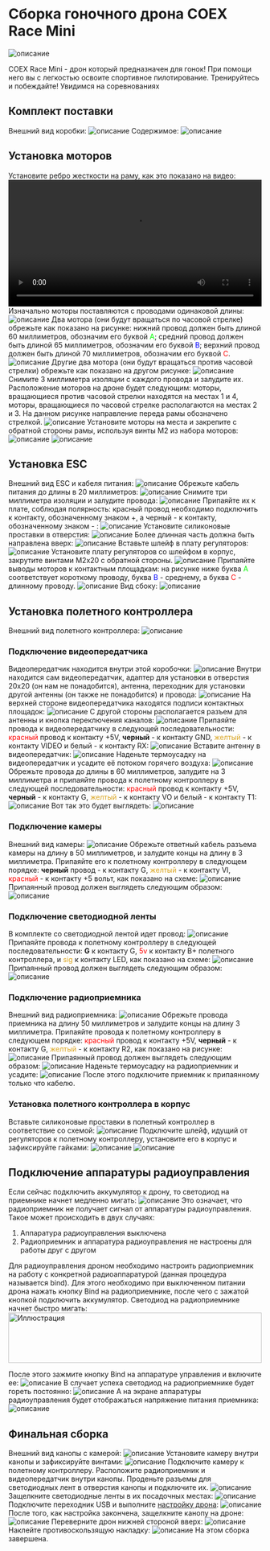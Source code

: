 # Сборка гоночного дрона COEX Race Mini

<picture>
   <source srcset="img/avif/drone.avif" type="image/avif">
   <img src="img/drone.jpg" alt="описание" />
</picture>

COEX Race Mini - дрон который предназначен для гонок! При помощи него вы с легкостью освоите спортивное пилотирование.
Тренируйтесь и побеждайте! Увидимся на соревнованиях


## Комплект поставки
Внешний вид коробки:
<picture>
     <source srcset="img/avif/box.avif" type="image/avif">
     <img src="img/box.jpg" alt="описание" />
 </picture>
Содержимое:
<picture>
     <source srcset="img/avif/box_content.avif" type="image/avif">
     <img src="img/box_content.jpg" alt="описание" />
 </picture>

## Установка моторов
Установите ребро жесткости на раму, как это показано на видео:
<video controls width="100%" preload="metadata">
<source src="video/hack.av1.mp4" type="video/mp4">
<source src="video/hack.webm" type="video/webm">
<source src="video/hack.mp4" type="video/mp4">
</video>
Изначально моторы поставляются с проводами одинаковой длины:
<picture>
     <source srcset="img/avif/motor.avif" type="image/avif">
     <img src="img/motor.jpg" alt="описание" />
 </picture>
Два мотора (они будут вращаться по часовой стрелке) обрежьте как показано на рисунке: нижний провод должен быть длиной 60 миллиметров, обозначим его буквой <span style="color:lime">А</span>; средний провод должен быть длиной 65 миллиметров, обозначим его буквой <span style="color:blue">В</span>; верхний провод должен быть длиной 70 миллиметров, обозначим его буквой <span style="color:red">С</span>.
<picture>
     <source srcset="img/avif/motor_cut_cw.avif" type="image/avif">
     <img src="img/motor_cut_cw.jpg" alt="описание" />
 </picture>
Другие два мотора (они будут вращаться против часовой стрелки) обрежьте как показано на другом рисунке:
<picture>
     <source srcset="img/avif/motor_cut_ccw.avif" type="image/avif">
     <img src="img/motor_cut_ccw.jpg" alt="описание" />
 </picture>
Снимите 3 миллиметра изоляции с каждого провода и залудите их. Расположение моторов на дроне будет следующим: моторы, вращающиеся против часовой стрелки находятся на местах 1 и 4, моторы, вращающиеся по часовой стрелке располагаются на местах 2 и 3. На данном рисунке направление переда рамы обозначено стрелкой.
<picture>
     <source srcset="img/avif/motors_tined.avif" type="image/avif">
     <img src="img/motors_tined.jpg" alt="описание" />
 </picture>
Установите моторы на места и закрепите с обратной стороны рамы, используя винты М2 из набора моторов:
<picture>
     <source srcset="img/avif/motors_bolts.avif" type="image/avif">
     <img src="img/motors_bolts.jpg" alt="описание" />
 </picture>
<picture>
     <source srcset="img/avif/motors_mounted.avif" type="image/avif">
     <img src="img/motors_mounted.jpg" alt="описание" />
 </picture>

## Установка ESC
Внешний вид ESC и кабеля питания:
<picture>
     <source srcset="img/avif/esc.avif" type="image/avif">
     <img src="img/esc.jpg" alt="описание" />
 </picture>
Обрежьте кабель питания до длины в 20 миллиметров:
<picture>
     <source srcset="img/avif/esc_cut.avif" type="image/avif">
     <img src="img/esc_cut.jpg" alt="описание" />
 </picture>
Снимите три миллиметра изоляции и залудите провода:
<picture>
     <source srcset="img/avif/esc_tined.avif" type="image/avif">
     <img src="img/esc_tined.jpg" alt="описание" />
 </picture>
 Припаяйте их к плате, соблюдая полярность: красный провод необходимо подключить к контакту, обозначенному знаком +, а черный - к контакту, обозначенному знаком - :
<picture>
     <source srcset="img/avif/esc_soldered.avif" type="image/avif">
     <img src="img/esc_soldered.jpg" alt="описание" />
 </picture>
Установите силиконовые проставки в отверстия:
<picture>
     <source srcset="img/avif/esc_orings.avif" type="image/avif">
     <img src="img/esc_orings.jpg" alt="описание" />
 </picture>
Более длинная часть должна быть направлена вверх:
<picture>
     <source srcset="img/avif/esc_orings_pos.avif" type="image/avif">
     <img src="img/esc_orings_pos.jpg" alt="описание" />
 </picture>
Вставьте шлейф в плату регуляторов:
<picture>
     <source srcset="img/avif/esc_cable.avif" type="image/avif">
     <img src="img/esc_cable.jpg" alt="описание" />
 </picture>
Установите плату регуляторов со шлейфом в корпус, закрутите винтами М2x20 с обратной стороны.
<picture>
     <source srcset="img/avif/esc_placed.avif" type="image/avif">
     <img src="img/esc_placed.jpg" alt="описание" />
 </picture>
Припаяйте выводы моторов к контактным площадкам: на рисунке ниже буква
 <span style="color:lime">А</span>
 соответствует короткому проводу, буква
 <span style="color:blue">В</span> -
 среднему, а буква
 <span style="color:red">С</span> -
 длинному проводу.
<picture>
     <source srcset="img/avif/esc_motors.avif" type="image/avif">
     <img src="img/esc_motors.jpg" alt="описание" />
 </picture>
Вид сбоку:
<picture>
     <source srcset="img/avif/esc_side.avif" type="image/avif">
     <img src="img/esc_side.jpg" alt="описание" />
 </picture>

## Установка полетного контроллера

Внешний вид полетного контроллера:
<picture>
     <source srcset="img/avif/fc.avif" type="image/avif">
     <img src="img/fc.jpg" alt="описание" />
 </picture>

### Подключение видеопередатчика
Видеопередатчик находится внутри этой коробочки:
<picture>
     <source srcset="img/avif/vtx_pack.avif" type="image/avif">
     <img src="img/vtx_pack.jpg" alt="описание" />
 </picture>
Внутри находится сам видеопередатчик, адаптер для установки в отверстия 20х20 (он нам не понадобится), антенна, переходник для установки другой антенны (он также не понадобится) и провода:
<picture>
     <source srcset="img/avif/vtx_pack_content.avif" type="image/avif">
     <img src="img/vtx_pack_content.jpg" alt="описание" />
 </picture>
На верхней стороне видеопередатчика находятся подписи контактных площадок:
<picture>
     <source srcset="img/avif/vtx_top.avif" type="image/avif">
     <img src="img/vtx_top.jpg" alt="описание" />
 </picture>
С другой стороны располагается разъем для антенны и кнопка переключения каналов:
<picture>
     <source srcset="img/avif/vtx_bottom.avif" type="image/avif">
     <img src="img/vtx_bottom.jpg" alt="описание" />
 </picture>
Припаяйте провода к видеопередатчику в следующей последовательности:
<span style="color:red">красный</span>
провод к контакту +5V, **черный** - к контакту GND,
<span style="color:goldenrod;">желтый</span> - к контакту VIDEO и
<span class="outlined">белый</span> - к контакту RX:
<picture>
     <source srcset="img/avif/vtx_cable.avif" type="image/avif">
     <img src="img/vtx_cable.jpg" alt="описание" />
 </picture>
Вставите антенну в видеопередатчик:
<picture>
     <source srcset="img/avif/vtx_antenna.avif" type="image/avif">
     <img src="img/vtx_antenna.jpg" alt="описание" />
 </picture>
Наденьте термоусадку на видеопередатчик и усадите её потоком горячего воздуха:
<picture>
     <source srcset="img/avif/vtx_heatshrink.avif" type="image/avif">
     <img src="img/vtx_heatshrink.jpg" alt="описание" />
 </picture>
Обрежьте провода до длины в 60 миллиметров, залудите на 3 миллиметра и припаяйте провода к полетному контроллеру в следующей последовательности:
<span style="color:red">красный</span>
провод к контакту +5V, **черный** - к контакту G,
<span style="color:goldenrod;">желтый</span> - к контакту VO и
<span class="outlined">белый</span> - к контакту T1:
<picture>
     <source srcset="img/avif/vtx_pads.avif" type="image/avif">
     <img src="img/vtx_pads.jpg" alt="описание" />
 </picture>
Вот так это будет выглядеть:
<picture>
     <source srcset="img/avif/vtx_soldered.avif" type="image/avif">
     <img src="img/vtx_soldered.jpg" alt="описание" />
 </picture>


### Подключение камеры


Внешний вид камеры:
<picture>
     <source srcset="img/avif/cam.avif" type="image/avif">
     <img src="img/cam.jpg" alt="описание" />
 </picture>
Обрежьте ответный кабель разъема камеры на длину в 50 миллиметров, и залудите концы на длину в 3 миллиметра. Припаяйте его к полетному контроллеру в следующем порядке:
**черный** провод - к контакту G,
<span style="color:goldenrod;">желтый</span> - к контакту VI,
<span style="color:red">красный</span> - к контакту +5 вольт, как показано на схеме:
<picture>
     <source srcset="img/avif/cam_pads.avif" type="image/avif">
     <img src="img/cam_pads.jpg" alt="описание" />
 </picture>
Припаянный провод должен выглядеть следующим образом:
<picture>
     <source srcset="img/avif/cam_cable_soldered.avif" type="image/avif">
     <img src="img/cam_cable_soldered.jpg" alt="описание" />
 </picture>

### Подключение светодиодной ленты

В комплекте со светодиодной лентой идет провод:
<picture>
     <source srcset="img/avif/led_cable.avif" type="image/avif">
     <img src="img/led_cable.jpg" alt="описание" />
 </picture>
Припаяйте провода к полетному контроллеру в следующей последовательности:
**G** к контакту G,
<span style="color:red">5v</span> к контакту B+ полетного контроллера, и
<span style="color:goldenrod;">sig</span> к контакту LED, как показано на схеме:
<picture>
     <source srcset="img/avif/led_pads.avif" type="image/avif">
     <img src="img/led_pads.jpg" alt="описание" />
 </picture>
Припаянный провод должен выглядеть следующим образом:
<picture>
     <source srcset="img/avif/led_soldered.avif" type="image/avif">
     <img src="img/led_soldered.jpg" alt="описание" />
 </picture>

### Подключение радиоприемника

Внешний вид радиоприемника:
<picture>
     <source srcset="img/avif/rc.avif" type="image/avif">
     <img src="img/rc.jpg" alt="описание" />
 </picture>
Обрежьте провода приемника на длину 50 миллиметров и залудите концы на длину 3 миллиметра. Припаяйте провода к полетному контроллеру в следующем порядке:
<span style="color:red">красный</span>
провод к контакту +5V, **черный** - к контакту G,
<span style="color:goldenrod;">желтый</span> - к контакту R2, как показано на рисунке:
<picture>
     <source srcset="img/avif/rc_pads.avif" type="image/avif">
     <img src="img/rc_pads.jpg" alt="описание" />
 </picture>
Припаянный провод должен выглядеть следующим образом:
<picture>
     <source srcset="img/avif/rc_cable.avif" type="image/avif">
     <img src="img/rc_cable.jpg" alt="описание" />
 </picture>
Наденьте термоусадку на радиоприемник и усадите:
<picture>
     <source srcset="img/avif/rc_shrinked.avif" type="image/avif">
     <img src="img/rc_shrinked.jpg" alt="описание" />
 </picture>
После этого подключите приемник к припаянному только что кабелю.

### Установка полетного контроллера в корпус
Вставьте силиконовые проставки в полетный контроллер в соответствие со схемой:
<picture>
     <source srcset="img/avif/fc_orings_pos.avif" type="image/avif">
     <img src="img/fc_orings_pos.jpg" alt="описание" />
 </picture>
Подключите шлейф, идущий от регуляторов к полетному контроллеру, установите его в корпус и зафиксируйте гайками:
<picture>
     <source srcset="img/avif/fc_nuts.avif" type="image/avif">
     <img src="img/fc_nuts.jpg" alt="описание" />
 </picture>
<picture>
     <source srcset="img/avif/fc_placed.avif" type="image/avif">
     <img src="img/fc_placed.jpg" alt="описание" />
 </picture>

## Подключение аппаратуры радиоуправления

Если сейчас подключить аккумулятор к дрону, то светодиод на приемнике начнет медленно мигать:
<picture>
   <source srcset="img/rx_unbinded.avif" type="image/avif">
   <source srcset="img/rx_unbinded.webp" type="image/webp">
   <img src="img/rx_unbinded.gif" alt="описание" />
</picture>
Это означает, что радиоприемник не получает сигнал от аппаратуры радиоуправления. Такое может происходить в двух случаях:

1. Аппаратура радиоуправления выключена
2. Радиоприемник и аппаратура радиоуправления не настроены для работы друг с другом

Для радиоуправления дроном необходимо настроить радиоприемник на работу с конкретной радиоаппаратурой (данная процедура называется bind). Для этого необходимо при выключенном питании дрона нажать кнопку Bind на радиоприемнике, после чего с зажатой кнопкой подключить аккумулятор. Светодиод на радиоприемнике начнет быстро мигать:
<img src="img/rx_binding.gif" width="100%"
  height="100" alt="Иллюстрация">

После этого зажмите кнопку Bind на аппаратуре управления и включите ее:
<picture>
     <source srcset="img/avif/app_off.avif" type="image/avif">
     <img src="img/app_off.jpg" alt="описание" />
 </picture>
В случает успеха светодиод на радиоприемнике будет гореть постоянно:
<picture>
     <source srcset="img/avif/rc_binded.avif" type="image/avif">
     <img src="img/rc_binded.jpg" alt="описание" />
 </picture>
А на экране аппаратуры радиоуправления будет отображаться напряжение питания приемника:
<picture>
     <source srcset="img/avif/app_binded.avif" type="image/avif">
     <img src="img/app_binded.jpg" alt="описание" />
 </picture>
## Финальная сборка

Внешний вид канопы с камерой:
<picture>
     <source srcset="img/avif/final_canopy.avif" type="image/avif">
     <img src="img/final_canopy.jpg" alt="описание" />
 </picture>
Установите камеру внутри канопы и зафиксируйте винтами:
<picture>
     <source srcset="img/avif/final_cam_mounted.avif" type="image/avif">
     <img src="img/final_cam_mounted.jpg" alt="описание" />
 </picture>
Подключите камеру к полетному контроллеру. Расположите радиоприемник и видеопередатчик внутри канопы. Проденьте разъемы для светодиодных лент в отверстия канопы и подключите их.
<picture>
     <source srcset="img/avif/final_led.avif" type="image/avif">
     <img src="img/final_led.jpg" alt="описание" />
 </picture>
Защелкните светодиодные ленты в их посадочных местах:
<picture>
     <source srcset="img/avif/final_led_mounted.avif" type="image/avif">
     <img src="img/final_led_mounted.jpg" alt="описание" />
 </picture>
Подключите переходник USB и выполните
[настройку дрона](setup):
<picture>
     <source srcset="img/avif/final_usb.avif" type="image/avif">
     <img src="img/final_usb.jpg" alt="описание" />
 </picture>
После того, как настройка закончена, защелкните канопу на дроне:
<picture>
     <source srcset="img/avif/final_canopy_locked.avif" type="image/avif">
     <img src="img/final_canopy_locked.jpg" alt="описание" />
 </picture>
Переверните дрон нижней стороной вверх:
<picture>
     <source srcset="img/avif/final_bottom.avif" type="image/avif">
     <img src="img/final_bottom.jpg" alt="описание" />
 </picture>
Наклейте противоскользящую накладку:
<picture>
     <source srcset="img/avif/final_silicon.avif" type="image/avif">
     <img src="img/final_silicon.jpg" alt="описание" />
 </picture>
На этом сборка завершена.
